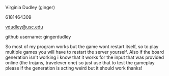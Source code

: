 Virginia Dudley (ginger)

6181464309

vdudley@usc.edu

github username: gingerdudley

So most of my program works but the game wont restart itself, so to play multiple games
you will have to restart the server yourself. Also if the board generation isn't working
i know that it works for the input that was provided online (the trojans, travelever one)
so just use that to test the gameplay please if the generation is acting weird but it should work
thanks!